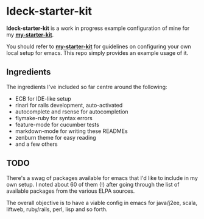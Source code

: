 
ldeck-starter-kit
===========

**ldeck-starter-kit** is a work in progress example configuration of
  mine for my
  **[my-starter-kit](https://github.com/ldeck/my-starter-kit)**.
  
  You should refer to
  **[my-starter-kit](https://github.com/ldeck/my-starter-kit)** for
  guidelines on configuring your own local setup for emacs. This repo
  simply provides an example usage of it.

Ingredients
----------

The ingredients I've included so far centre around the following:

* ECB for IDE-like setup
* rinari for rails development, auto-activated
* autocomplete and rsense for autocompletion
* flymake-ruby for syntax errors
* feature-mode for cucumber tests
* markdown-mode for writing these READMEs
* zenburn theme for easy reading
* and a few others

TODO
----------

There's a swag of packages available for emacs that I'd like to
include in my own setup. I noted about 60 of them (!) after going
through the list of available packages from the various ELPA sources.

The overall objective is to have a viable config in emacs for
java/j2ee, scala, liftweb, ruby/rails, perl, lisp and so forth.


